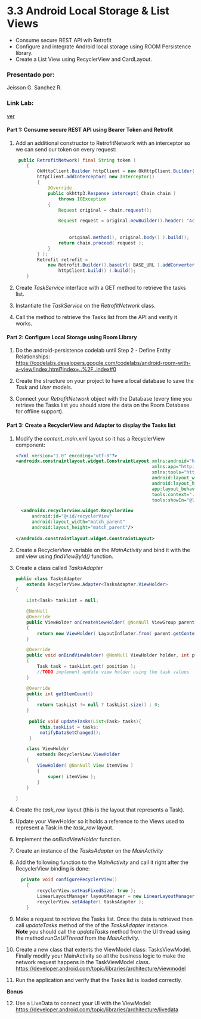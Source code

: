 


# 3.3 Android Local Storage & List Views
* Consume secure REST API wih Retrofit
* Configure and integrate Android local storage using ROOM Persistence library.
* Create a List View using RecyclerView and CardLayout.


### Presentado por:

Jeisson G. Sanchez R.

### Link Lab:

[ver](https://github.com/ieti-eci/3.3-android-local-storage-list-views) 

#### Part 1: Consume secure REST API using Bearer Token and Retrofit

1) Add an additional constructor to RetrofitNetwork with an interceptor so we can send our token on every request:

    ```java
     public RetrofitNetwork( final String token )
        {
            OkHttpClient.Builder httpClient = new OkHttpClient.Builder();
            httpClient.addInterceptor( new Interceptor()
            {
                @Override
                public okhttp3.Response intercept( Chain chain )
                    throws IOException
                {
                    Request original = chain.request();
    
                    Request request = original.newBuilder().header( "Accept", "application/json" ).header( "Authorization",
                                                                                                           "Bearer "
                                                                                                               + token ).method(
                        original.method(), original.body() ).build();
                    return chain.proceed( request );
                }
            } );
            Retrofit retrofit =
                new Retrofit.Builder().baseUrl( BASE_URL ).addConverterFactory( GsonConverterFactory.create() ).client(
                    httpClient.build() ).build();
        }

    ```

2) Create *TaskService* interface with a GET method to retrieve the tasks list.

3) Instantiate the *TaskService* on the *RetrofitNetwork* class.

4) Call the method to retrieve the Tasks list from the API and verify it works.

#### Part 2: Configure Local Storage using Room Library

1) Do the android-persistence codelab until Step 2 - Define Entity Relationships:
https://codelabs.developers.google.com/codelabs/android-room-with-a-view/index.html?index=..%2F..index#0

2) Create the structure on your project to have a local database to save the *Task* and *User* models.

3) Connect your *RetrofitNetwork* object with the Database (every time you retrieve the Tasks list you should store the data on the Room Database for offline support).  


#### Part 3: Create a RecyclerView and Adapter to display the Tasks list

1) Modify the *content_main.xml* layout so it has a RecyclerView component:

    ```xml
    <?xml version="1.0" encoding="utf-8"?>
    <androidx.constraintlayout.widget.ConstraintLayout xmlns:android="http://schemas.android.com/apk/res/android"
                                                       xmlns:app="http://schemas.android.com/apk/res-auto"
                                                       xmlns:tools="http://schemas.android.com/tools"
                                                       android:layout_width="match_parent"
                                                       android:layout_height="match_parent"
                                                       app:layout_behavior="@string/appbar_scrolling_view_behavior"
                                                       tools:context=".android.ui.activity.MainActivity"
                                                       tools:showIn="@layout/app_bar_main">
    
      <androidx.recyclerview.widget.RecyclerView
          android:id="@+id/recyclerView"
          android:layout_width="match_parent"
          android:layout_height="match_parent"/>
      
    </androidx.constraintlayout.widget.ConstraintLayout>    
    ```
   
2)  Create a RecyclerView variable on the *MainActivity* and bind it with the xml view using *findViewById()* function.

3) Create a class called *TasksAdapter*

    ```java
    public class TasksAdapter
        extends RecyclerView.Adapter<TasksAdapter.ViewHolder>
    {
    
        List<Task> taskList = null;
    
        @NonNull
        @Override
        public ViewHolder onCreateViewHolder( @NonNull ViewGroup parent, int viewType )
        {
            return new ViewHolder( LayoutInflater.from( parent.getContext() ).inflate( R.layout.task_row, parent, false ) );
        }
    
        @Override
        public void onBindViewHolder( @NonNull ViewHolder holder, int position )
        {
            Task task = taskList.get( position );
            //TODO implement update view holder using the task values
        }
    
        @Override
        public int getItemCount()
        {
            return taskList != null ? taskList.size() : 0;
        }
     
         public void updateTasks(List<Task> tasks){
             this.taskList = tasks;
             notifyDataSetChanged();
         }
    
        class ViewHolder
            extends RecyclerView.ViewHolder
        {
            ViewHolder( @NonNull View itemView )
            {
                super( itemView );
            }
        }
    
    }
    
    ```  
    
4) Create the *task_row* layout (this is the layout that represents a Task).

5) Update your ViewHolder so it holds a reference to the Views used to represent a Task in the *task_row* layout.

5) Implement the *onBindViewHolder* function.

6) Create an instance of the *TasksAdapter* on the *MainActivity*       

7) Add the following function to the *MainActivity* and call it right after the RecyclerView binding is done:

    ```java
      private void configureRecyclerView()
        {
            recyclerView.setHasFixedSize( true );
            LinearLayoutManager layoutManager = new LinearLayoutManager( this );
            recyclerView.setAdapter( tasksAdapter );
        }
    
    ```
8) Make a request to retrieve the Tasks list. Once the data is retrieved then call *updateTasks* method of the of the *TasksAdapter* instance.     
**Note** you should call the *updateTasks* method from the UI thread using the method *runOnUiThread* from the *MainActivity*.
    
9) Create a new class that extents the ViewModel class: TasksViewModel. Finally modify your MainActivity so all the business logic to make the network request happens in the TaskViewModel class.
https://developer.android.com/topic/libraries/architecture/viewmodel

10) Run the application and verify that the Tasks list is loaded correctly.    

**Bonus**

12) Use a LiveData to connect your UI with the ViewModel:
https://developer.android.com/topic/libraries/architecture/livedata


